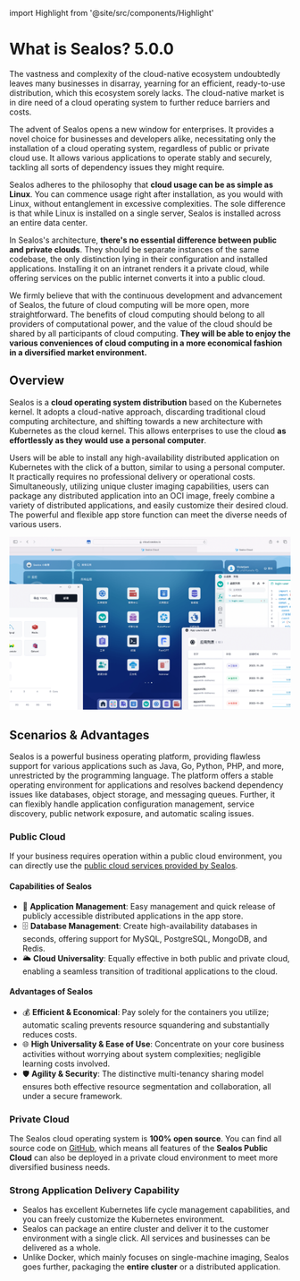 import Highlight from '@site/src/components/Highlight'

# What is Sealos? 5.0.0

<Highlight content="Try Sealos now" url="https://cloud.sealos.io" />

The vastness and complexity of the cloud-native ecosystem undoubtedly leaves many businesses in disarray, yearning for
an efficient, ready-to-use distribution, which this ecosystem sorely lacks. The cloud-native market is in dire need of a
cloud operating system to further reduce barriers and costs.

The advent of Sealos opens a new window for enterprises. It provides a novel choice for businesses and developers alike,
necessitating only the installation of a cloud operating system, regardless of public or private cloud use. It allows
various applications to operate stably and securely, tackling all sorts of dependency issues they might require.

Sealos adheres to the philosophy that **cloud usage can be as simple as Linux**. You can commence usage right after
installation, as you would with Linux, without entanglement in excessive complexities. The sole difference is that while
Linux is installed on a single server, Sealos is installed across an entire data center.

In Sealos's architecture, **there's no essential difference between public and private clouds**. They should be separate
instances of the same codebase, the only distinction lying in their configuration and installed applications. Installing
it on an intranet renders it a private cloud, while offering services on the public internet converts it into a public
cloud.

We firmly believe that with the continuous development and advancement of Sealos, the future of cloud computing will be
more open, more straightforward. The benefits of cloud computing should belong to all providers of computational power,
and the value of the cloud should be shared by all participants of cloud computing. **They will be able to enjoy the
various conveniences of cloud computing in a more economical fashion in a diversified market environment.**

## Overview

Sealos is a **cloud operating system distribution** based on the Kubernetes kernel. It adopts a cloud-native approach,
discarding traditional cloud computing architecture, and shifting towards a new architecture with Kubernetes as the
cloud kernel. This allows enterprises to use the cloud **as effortlessly as they would use a personal computer**.

Users will be able to install any high-availability distributed application on Kubernetes with the click of a button,
similar to using a personal computer. It practically requires no professional delivery or operational costs.
Simultaneously, utilizing unique cluster imaging capabilities, users can package any distributed application into an OCI
image, freely combine a variety of distributed applications, and easily customize their desired cloud. The powerful and
flexible app store function can meet the diverse needs of various users.

![](./images/overview-1.png)

## Scenarios & Advantages

Sealos is a powerful business operating platform, providing flawless support for various applications such as Java, Go,
Python, PHP, and more, unrestricted by the programming language. The platform offers a stable operating environment for
applications and resolves backend dependency issues like databases, object storage, and messaging queues. Further, it
can flexibly handle application configuration management, service discovery, public network exposure, and automatic
scaling issues.

### Public Cloud

If your business requires operation within a public cloud environment, you can directly use
the [public cloud services provided by Sealos](https://cloud.sealos.io).

#### Capabilities of Sealos

- 🚀 **Application Management**: Easy management and quick release of publicly accessible distributed applications in the
  app store.
- 🗄️ **Database Management**: Create high-availability databases in seconds, offering support for MySQL, PostgreSQL,
  MongoDB, and Redis.
- 🌥️ **Cloud Universality**: Equally effective in both public and private cloud, enabling a seamless transition of
  traditional applications to the cloud.

#### Advantages of Sealos

- 💰 **Efficient & Economical**: Pay solely for the containers you utilize; automatic scaling prevents resource
  squandering and substantially reduces costs.
- 🌐 **High Universality & Ease of Use**: Concentrate on your core business activities without worrying about system
  complexities; negligible learning costs involved.
- 🛡️ **Agility & Security**: The distinctive multi-tenancy sharing model ensures both effective resource segmentation
  and collaboration, all under a secure framework.

### Private Cloud

The Sealos cloud operating system is **100% open source**. You can find all source code
on [GitHub](https://github.com/labring/sealos), which means all features of the **Sealos Public Cloud** can also be
deployed in a private cloud environment to meet more diversified business needs.

### Strong Application Delivery Capability

- Sealos has excellent Kubernetes life cycle management capabilities, and you can freely customize the Kubernetes
  environment.
- Sealos can package an entire cluster and deliver it to the customer environment with a single click. All services and
  businesses can be delivered as a whole.
- Unlike Docker, which mainly focuses on single-machine imaging, Sealos goes further, packaging the **entire cluster**
  or a distributed application.